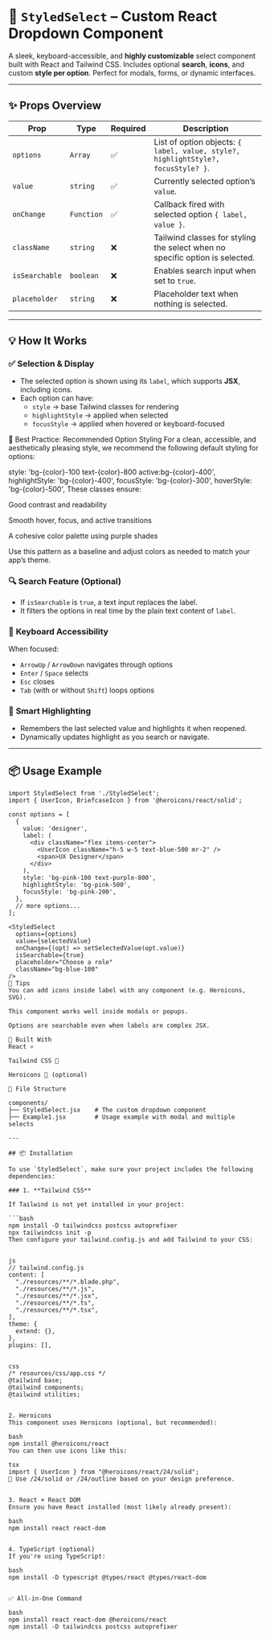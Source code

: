 # 🌟 `StyledSelect` – Custom React Dropdown Component

A sleek, keyboard-accessible, and **highly customizable** select component built with React and Tailwind CSS. Includes optional **search**, **icons**, and custom **style per option**. Perfect for modals, forms, or dynamic interfaces.

---

## ✨ Props Overview

| Prop          | Type       | Required | Description |
|---------------|------------|----------|-------------|
| `options`     | `Array`    | ✅       | List of option objects: `{ label, value, style?, highlightStyle?, focusStyle? }`. |
| `value`       | `string`   | ✅       | Currently selected option’s `value`. |
| `onChange`    | `Function` | ✅       | Callback fired with selected option `{ label, value }`. |
| `className`   | `string`   | ❌       | Tailwind classes for styling the select when no specific option is selected. |
| `isSearchable`| `boolean`  | ❌       | Enables search input when set to `true`. |
| `placeholder` | `string`   | ❌       | Placeholder text when nothing is selected. |

---

## 💡 How It Works

### ✅ **Selection & Display**

- The selected option is shown using its `label`, which supports **JSX**, including icons.
- Each option can have:
  - `style` → base Tailwind classes for rendering
  - `highlightStyle` → applied when selected
  - `focusStyle` → applied when hovered or keyboard-focused

🎨 Best Practice: Recommended Option Styling
For a clean, accessible, and aesthetically pleasing style, we recommend the following default styling for options:

style: 'bg-{color}-100 text-{color}-800 active:bg-{color}-400',
highlightStyle: 'bg-{color}-400',
focusStyle: 'bg-{color}-300',
hoverStyle: 'bg-{color}-500',
These classes ensure:

Good contrast and readability

Smooth hover, focus, and active transitions

A cohesive color palette using purple shades

Use this pattern as a baseline and adjust colors as needed to match your app’s theme.

### 🔍 **Search Feature (Optional)**

- If `isSearchable` is `true`, a text input replaces the label.
- It filters the options in real time by the plain text content of `label`.

### 🎯 **Keyboard Accessibility**

When focused:
- `ArrowUp` / `ArrowDown` navigates through options
- `Enter` / `Space` selects
- `Esc` closes
- `Tab` (with or without `Shift`) loops options

### 🧠 **Smart Highlighting**

- Remembers the last selected value and highlights it when reopened.
- Dynamically updates highlight as you search or navigate.

---

## 📦 Usage Example

```tsx
import StyledSelect from './StyledSelect';
import { UserIcon, BriefcaseIcon } from '@heroicons/react/solid';

const options = [
  {
    value: 'designer',
    label: (
      <div className="flex items-center">
        <UserIcon className="h-5 w-5 text-blue-500 mr-2" />
        <span>UX Designer</span>
      </div>
    ),
    style: 'bg-pink-100 text-purple-800',
    highlightStyle: 'bg-pink-500',
    focusStyle: 'bg-pink-200',
  },
  // more options...
];

<StyledSelect
  options={options}
  value={selectedValue}
  onChange={(opt) => setSelectedValue(opt.value)}
  isSearchable={true}
  placeholder="Choose a role"
  className="bg-blue-100"
/>
🧩 Tips
You can add icons inside label with any component (e.g. Heroicons, SVG).

This component works well inside modals or popups.

Options are searchable even when labels are complex JSX.

🧱 Built With
React ⚛️

Tailwind CSS 💨

Heroicons 🎨 (optional)

📁 File Structure

components/
├── StyledSelect.jsx    # The custom dropdown component
├── Example1.jsx        # Usage example with modal and multiple selects

---

## 📦 Installation

To use `StyledSelect`, make sure your project includes the following dependencies:

### 1. **Tailwind CSS**

If Tailwind is not yet installed in your project:

```bash
npm install -D tailwindcss postcss autoprefixer
npx tailwindcss init -p
Then configure your tailwind.config.js and add Tailwind to your CSS:


js
// tailwind.config.js
content: [
  "./resources/**/*.blade.php",
  "./resources/**/*.js",
  "./resources/**/*.jsx",
  "./resources/**/*.ts",
  "./resources/**/*.tsx",
],
theme: {
  extend: {},
},
plugins: [],


css
/* resources/css/app.css */
@tailwind base;
@tailwind components;
@tailwind utilities;


2. Heroicons
This component uses Heroicons (optional, but recommended):

bash
npm install @heroicons/react
You can then use icons like this:

tsx
import { UserIcon } from "@heroicons/react/24/solid";
📝 Use /24/solid or /24/outline based on your design preference.


3. React + React DOM
Ensure you have React installed (most likely already present):

bash
npm install react react-dom


4. TypeScript (optional)
If you're using TypeScript:

bash
npm install -D typescript @types/react @types/react-dom


✅ All-in-One Command

bash
npm install react react-dom @heroicons/react
npm install -D tailwindcss postcss autoprefixer
